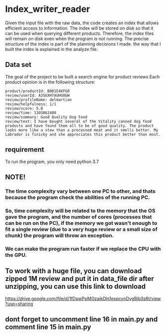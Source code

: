 # Index_writer_reader

Given the input file with the raw data, the code creates an index that allows efficient access to information. 
The index will be stored on disk so that it can be used when querying different products. Therefore, the index files will remain on disk even when the program is not running.
The precise structure of the index is part of the planning decisions I made. the way that I built the index is explained in the analyze file.


## Data set
The goal of the project to be built a search engine for product reviews
Each product opinion is in the following structure:

    product/productId: B001E4KFG0 
    review/userId: A3SGXH7AUHU8GW 
    review/profileName: delmartian 
    review/helpfulness: 1/1 
    review/score: 5.0 
    review/time: 1303862400 
    review/summary: Good Quality Dog Food 
    review/text: I have bought several of the Vitality canned dog food products and have found them all to be of good quality. The product looks more like a stew than a processed meat and it smells better. My Labrador is finicky and she appreciates this product better than most. 
## requirement
To run the program, you only need python 3.7
## NOTE! 
### The time complexity vary between one PC to other, and thats because the program check the abilities of the running PC.

### So, time complexity will be related to the memory that the OS gave the program, and the number of cores (processes that can be run on the PC), if the memory we got wasn't enough to fit a single review (due to a very huge review or a small size of chunk) the program will throw an exception.

### We can make the program run faster if we replace the CPU with the GPU.



## To work with a huge file, you can download zipped 1M review and put it in data_file dir after unzipping, you can use this link to download
https://drive.google.com/file/d/1fDpwPpMOzaikDln1espcynDvgBjb3s6t/view?usp=sharing
## dont forget to uncomment line 16 in main.py and comment line 15 in main.py  





 
